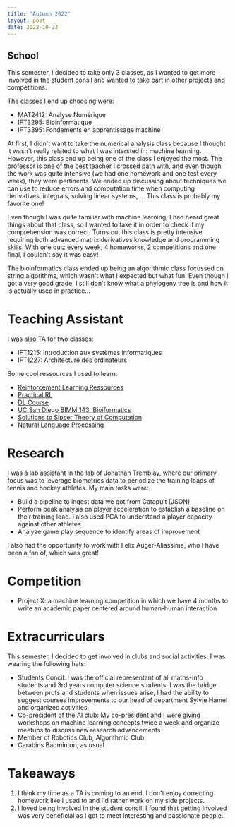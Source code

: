 ```yaml
---
title: "Autumn 2022"
layout: post 
date: 2022-10-23
---
```


## School

This semester, I decided to take only 3 classes, as I wanted to get more involved 
in the student consil and wanted to take part in other projects and competitions.

The classes I end up choosing were:

- MAT2412: Analyse Numérique
- IFT3295: Bioinformatique
- IFT3395: Fondements en apprentissage machine

At first, I didn't want to take the numerical analysis class because I thought 
it wasn't really related to what I was intersted in: machine learning. However, 
this class end up being one of the class I enjoyed the most. The professor 
is one of the best teacher I crossed path with, and even though the work was 
quite intensive (we had one homework and one test every week), they were pertinents. We 
ended up discussing about techniques we can use to reduce errors and computation 
time when computing derivatives, integrals, solving linear systems, ... This 
class is probably my favorite one!

Even though I was quite familiar with machine learning, I had heard great 
things about that class, so I wanted to take it in order to check if my 
comprehension was correct. Turns out this class is pretty intensive requiring 
both advanced matrix derivatives knowledge and programming skills. With one 
quiz every week, 4 homeworks, 2 competitions and one final, I couldn't say it 
was easy!

The bioinformatics class ended up being an algorithmic class focussed on 
string algorithms, which wasn't what I expected but what fun. Even though I 
got a very good grade, I still don't know what a phylogeny tree is and how 
it is actually used in practice...

# Teaching Assistant

I was also TA for two classes:

- IFT1215: Introduction aux systèmes informatiques
- IFT1227: Architecture des ordinateurs

Some cool ressources I used to learn:

- [Reinforcement Learning Ressources](https://github.com/dennybritz/reinforcement-learning)
- [Practical RL](https://github.com/yandexdataschool/Practical_RL)
- [DL Course](https://github.com/simoninithomas/Deep_reinforcement_learning_Course)
- [UC San Diego BIMM 143: Bioiformatics](https://bioboot.github.io/bimm143_F18/lectures/)
- [Solutions to Sipser Theory of Computation](https://github.com/gaurangsaini/sipser-computation-3rd-solutions)
- [Natural Language Processing](https://github.com/yandexdataschool/nlp_course)

# Research 

I was a lab assistant in the lab of Jonathan Tremblay, where our primary 
focus was to leverage biometrics data to periodize the training loads of 
tennis and hockey athletes. My main tasks were:
- Build a pipeline to ingest data we got from Catapult (JSON)
- Perform peak analysis on player acceleration to establish a baseline on 
  their training load. I also used PCA to understand a player capacity 
  against other athletes
- Analyze game play sequence to identify areas of improvement

I also had the opportunity to work with Felix Auger-Aliassime, who I have been 
a fan of, which was great!

# Competition

- Project X: a machine learning competition in which we have 4 months to write 
  an academic paper centered around human-human interaction

# Extracurriculars

This semester, I decided to get involved in clubs and social activities. I 
was wearing the following hats:
- Students Concil: I was the official representant of all maths-info students 
  and 3rd years computer science students. I was the bridge between profs and 
  students when issues arise, I had the ability to suggest courses improvements 
  to our head of department Sylvie Hamel and organized activities.
- Co-president of the AI club: My co-president and I were giving workshops 
  on machine learning concepts twice a week and organize meetups to discuss 
  new research advancements
- Member of Robotics Club, Algorithmic Club
- Carabins Badminton, as usual


# Takeaways

1. I think my time as a TA is coming to an end. I don't enjoy correcting 
   homework like I used to and I'd rather work on my side projects.
2. I loved being involved in the student concil! I found that getting 
   involved was very beneficial as I got to meet interesting and passionate 
   people. 



